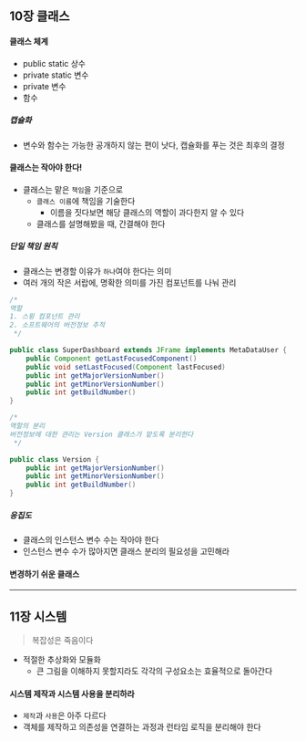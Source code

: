 ## 10장 클래스

#### 클래스 체계
* public static 상수
* private static 변수
* private 변수
* 함수

##### *캡슐화*
* 변수와 함수는 가능한 공개하지 않는 편이 낫다, 캡슐화를 푸는 것은 최후의 결정

#### 클래스는 작아야 한다!
* 클래스는 맡은 `책임`을 기준으로
    * `클래스 이름`에 책임을 기술한다
        * 이름을 짓다보면 해당 클래스의 역할이 과다한지 알 수 있다
    * 클래스를 설명해봤을 때, 간결해야 한다

##### *단일 책임 원칙*
* 클래스는 변경할 이유가 `하나`여야 한다는 의미
* 여러 개의 작은 서랍에, 명확한 의미를 가진 컴포넌트를 나눠 관리

```java
/*
역할
1. 스윙 컴포넌트 관리
2. 소프트웨어의 버전정보 추적
 */

public class SuperDashboard extends JFrame implements MetaDataUser {
	public Component getLastFocusedComponent()
	public void setLastFocused(Component lastFocused)
	public int getMajorVersionNumber()
	public int getMinorVersionNumber()
	public int getBuildNumber() 
}
```

```java
/*
역할의 분리
버전정보에 대한 관리는 Version 클래스가 맡도록 분리한다
 */

public class Version {
	public int getMajorVersionNumber() 
	public int getMinorVersionNumber() 
	public int getBuildNumber()
}
```


##### *응집도*
* 클래스의 인스턴스 변수 수는 작아야 한다
* 인스턴스 변수 수가 많아지면 클래스 분리의 필요성을 고민해라

#### 변경하기 쉬운 클래스


---

## 11장 시스템
> 복잡성은 죽음이다

* 적절한 추상화와 모듈화
    * 큰 그림을 이해하지 못할지라도 각각의 구성요소는 효율적으로 돌아간다

#### 시스템 제작과 시스템 사용을 분리하라
* `제작`과 `사용`은 아주 다르다
* 객체를 제작하고 의존성을 연결하는 과정과 런타임 로직을 분리해야 한다

